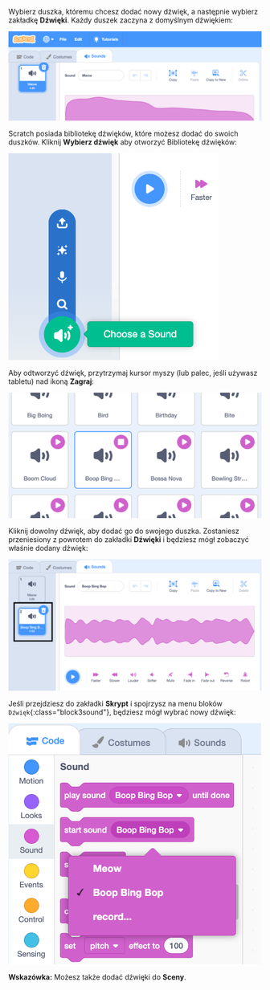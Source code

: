 Wybierz duszka, któremu chcesz dodać nowy dźwięk, a następnie wybierz zakładkę **Dźwięki**. Każdy duszek zaczyna z domyślnym dźwiękiem:

![Zakładka Dźwięki otwarta w edytorze Scratch.](images/sound-tab.png)

Scratch posiada bibliotekę dźwięków, które możesz dodać do swoich duszków. Kliknij **Wybierz dźwięk** aby otworzyć Bibliotekę dźwięków:

![Podświetlona ikona „Wybierz dźwięk”.](images/choose-a-sound-button.png)

Aby odtworzyć dźwięk, przytrzymaj kursor myszy (lub palec, jeśli używasz tabletu) nad ikoną **Zagraj**:

![Ikony „Zagraj”.](images/sound-preview.png)

Kliknij dowolny dźwięk, aby dodać go do swojego duszka. Zostaniesz przeniesiony z powrotem do zakładki **Dźwięki** i będziesz mógł zobaczyć właśnie dodany dźwięk:

![Nowo wstawiony dźwięk w zakładce Dźwięki.](images/new-sound-added.png)

Jeśli przejdziesz do zakładki **Skrypt** i spojrzysz na menu bloków `Dźwięk`{:class="block3sound"}, będziesz mógł wybrać nowy dźwięk:

![Menu bloków „Dźwięk” z nowym dźwiękiem dostępnym do wykorzystania w blokach.](images/new-sound-block.png)

**Wskazówka:** Możesz także dodać dźwięki do **Sceny**.
